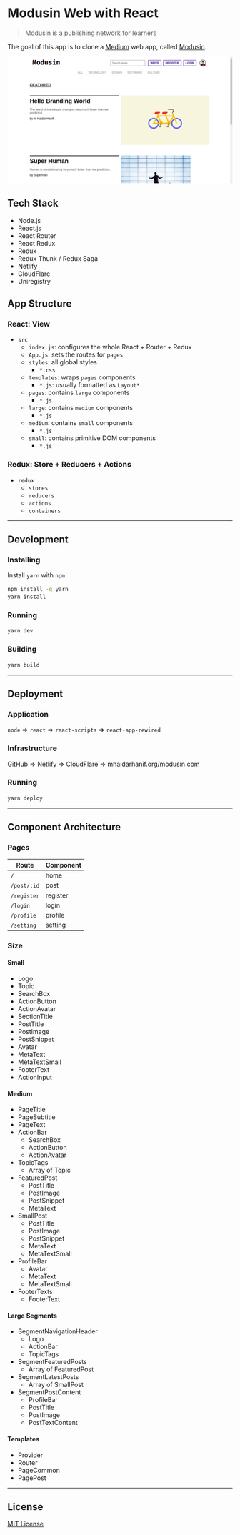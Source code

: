 # Modusin Web with React

> Modusin is a publishing network for learners

The goal of this app is to clone a [Medium](https://medium.com) web app, called [Modusin](https://modusin.com).

![Screenshot](./assets/screenshot.png)

## Tech Stack

- Node.js
- React.js
- React Router
- React Redux
- Redux
- Redux Thunk / Redux Saga
- Netlify
- CloudFlare
- Uniregistry

## App Structure

### React: View

- `src`
  - `index.js`: configures the whole React + Router + Redux
  - `App.js`: sets the routes for `pages`
  - `styles`: all global styles
    - `*.css`
  - `templates`: wraps `pages` components
    - `*.js`: usually formatted as `Layout*`
  - `pages`: contains `large` components
    - `*.js`
  - `large`: contains `medium` components
    - `*.js`
  - `medium`: contains `small` components
    - `*.js`
  - `small`: contains primitive DOM components
    - `*.js`
    
### Redux: Store + Reducers + Actions

- `redux`
  - `stores`
  - `reducers`
  - `actions`
  - `containers`

--------------------------------------------------------------------------------

## Development

### Installing

Install `yarn` with `npm`

```sh
npm install -g yarn
yarn install
```

### Running

```sh
yarn dev
```

### Building

```sh
yarn build
```

--------------------------------------------------------------------------------

## Deployment

### Application

`node` => `react` => `react-scripts` => `react-app-rewired`

### Infrastructure

GitHub => Netlify => CloudFlare => mhaidarhanif.org/modusin.com

### Running

```sh
yarn deploy
```

--------------------------------------------------------------------------------

## Component Architecture

### Pages

| Route       | Component
|-------------|----------
| `/`         | home
| `/post/:id` | post
| `/register` | register
| `/login`    | login
| `/profile`  | profile
| `/setting`  | setting

### Size

#### Small

- Logo
- Topic
- SearchBox
- ActionButton
- ActionAvatar
- SectionTitle
- PostTitle
- PostImage
- PostSnippet
- Avatar
- MetaText
- MetaTextSmall
- FooterText
- ActionInput

#### Medium

- PageTitle
- PageSubtitle
- PageText
- ActionBar
  - SearchBox
  - ActionButton
  - ActionAvatar
- TopicTags
  - Array of Topic
- FeaturedPost
  - PostTitle
  - PostImage
  - PostSnippet
  - MetaText
- SmallPost
  - PostTitle
  - PostImage
  - PostSnippet
  - MetaText
  - MetaTextSmall
- ProfileBar
  - Avatar
  - MetaText
  - MetaTextSmall
- FooterTexts
  - FooterText

#### Large Segments

- SegmentNavigationHeader
  - Logo
  - ActionBar
  - TopicTags
- SegmentFeaturedPosts
  - Array of FeaturedPost
- SegmentLatestPosts
  - Array of SmallPost
- SegmentPostContent
  - ProfileBar
  - PostTitle
  - PostImage
  - PostTextContent

#### Templates

- Provider
- Router
- PageCommon
- PagePost

--------------------------------------------------------------------------------

## License

[MIT License](./LICENSE)
